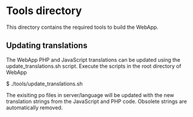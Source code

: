 Tools directory
===============

This directory contains the required tools to build the WebApp.

Updating translations
---------------------

The WebApp PHP and JavaScript translations can be updated using the
update_translations.sh script. Execute the scripts in the root directory of
WebApp

$ ./tools/update_translations.sh

The exisiting po files in server/language will be updated with the new
translation strings from the JavaScript and PHP code. Obsolete strings are
automatically removed.
